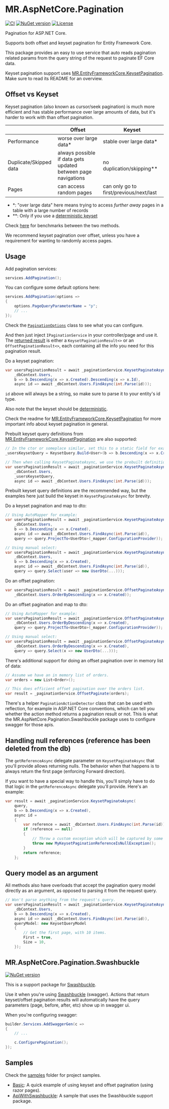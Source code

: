 # MR.AspNetCore.Pagination

[![CI](https://github.com/mrahhal/MR.AspNetCore.Pagination/actions/workflows/ci.yml/badge.svg)](https://github.com/mrahhal/MR.AspNetCore.Pagination/actions/workflows/ci.yml)
[![NuGet version](https://badge.fury.io/nu/MR.AspNetCore.Pagination.svg)](https://www.nuget.org/packages/MR.AspNetCore.Pagination)
[![License](https://img.shields.io/badge/license-MIT-blue.svg)](LICENSE.txt)

Pagination for ASP.NET Core.

Supports both offset and keyset pagination for Entity Framework Core.

This package provides an easy to use service that auto reads pagination related params from the query string of the request to paginate EF Core data.

Keyset pagination support uses [MR.EntityFrameworkCore.KeysetPagination](https://github.com/mrahhal/MR.EntityFrameworkCore.KeysetPagination). Make sure to read its README for an overview.

## Offset vs Keyset

Keyset pagination (also known as cursor/seek pagination) is much more efficient and has stable performance over large amounts of data, but it's harder to work with than offset pagination.

|                        | Offset                                                        | Keyset                                              |
| ---------------------- | ------------------------------------------------------------- | --------------------------------------------------- |
| Performance            | worse over large data*                                        | stable over large data*                             |
| Duplicate/Skipped data | always possible if data gets updated between page navigations | no duplication/skipping**                           |
| Pages                  | can access random pages                                       | can only go to first/previous/next/last             |

- *: "over large data" here means trying to access _further away_ pages in a table with a large number of records
- **: Only if you use a [deterministic keyset](https://github.com/mrahhal/MR.EntityFrameworkCore.KeysetPagination#deterministic-keysets)

Check [here](https://github.com/mrahhal/MR.EntityFrameworkCore.KeysetPagination#benchmarks) for benchmarks between the two methods.

We recommend keyset pagination over offset, unless you have a requirement for wanting to randomly access pages.

## Usage

Add pagination services:

```cs
services.AddPagination();
```

You can configure some default options here:

```cs
services.AddPagination(options =>
{
    options.PageQueryParameterName = "p";
    // ...
});
```

Check the [`PaginationOptions`](https://github.com/mrahhal/MR.AspNetCore.Pagination/blob/main/src/MR.AspNetCore.Pagination/PaginationOptions.cs) class to see what you can configure.

And then just inject `IPaginationService` in your controller/page and use it. The [returned result](https://github.com/mrahhal/MR.AspNetCore.Pagination/blob/main/src/MR.AspNetCore.Pagination/PaginationResult.cs) is either a `KeysetPaginationResult<>` or an `OffsetPaginationResult<>`, each containing all the info you need for this pagination result.

Do a keyset pagination:

```cs
var usersPaginationResult = await _paginationService.KeysetPaginateAsync(
    _dbContext.Users,
    b => b.Descending(x => x.Created).Descending(x => x.Id),
    async id => await _dbContext.Users.FindAsync(int.Parse(id)));
```

`id` above will always be a string, so make sure to parse it to your entity's id type.

Also note that the keyset should be [deterministic]([https://github.com/mrahhal/MR.EntityFrameworkCore.KeysetPagination#prebuilt-keyset-query-definition](https://github.com/mrahhal/MR.EntityFrameworkCore.KeysetPagination#deterministic-keysets)).

Check the readme for [MR.EntityFrameworkCore.KeysetPagination](https://github.com/mrahhal/MR.EntityFrameworkCore.KeysetPagination) for more important info about keyset pagination in general.

Prebuilt keyset query definitions from [MR.EntityFrameworkCore.KeysetPagination](https://github.com/mrahhal/MR.EntityFrameworkCore.KeysetPagination) are also supported:

```cs
// In the ctor or someplace similar, set this to a static field for example.
_usersKeysetQuery = KeysetQuery.Build<User>(b => b.Descending(x => x.Created).Descending(x => x.Id));

// Then when calling KeysetPaginateAsync, we use the prebuilt definition.
var usersPaginationResult = await _paginationService.KeysetPaginateAsync(
    _dbContext.Users,
    _usersKeysetQuery,
    async id => await _dbContext.Users.FindAsync(int.Parse(id)));
```

Prebuilt keyset query definitions are the recommended way, but the examples here just build the keyset in `KeysetPaginateAsync` for brevity.

Do a keyset pagination and map to dto:

```cs
// Using AutoMapper for example:
var usersPaginationResult = await _paginationService.KeysetPaginateAsync(
    _dbContext.Users,
    b => b.Descending(x => x.Created),
    async id => await _dbContext.Users.FindAsync(int.Parse(id)),
    query => query.ProjectTo<UserDto>(_mapper.ConfigurationProvider));

// Using manual select:
var usersPaginationResult = await _paginationService.KeysetPaginateAsync(
    _dbContext.Users,
    b => b.Descending(x => x.Created),
    async id => await _dbContext.Users.FindAsync(int.Parse(id)),
    query => query.Select(user => new UserDto(...)));
```

Do an offset pagination:

```cs
var usersPaginationResult = await _paginationService.OffsetPaginateAsync(
    _dbContext.Users.OrderByDescending(x => x.Created));
```

Do an offset pagination and map to dto:

```cs
// Using AutoMapper for example:
var usersPaginationResult = await _paginationService.OffsetPaginateAsync(
    _dbContext.Users.OrderByDescending(x => x.Created),
    query => query.ProjectTo<UserDto>(_mapper.ConfigurationProvider));

// Using manual select:
var usersPaginationResult = await _paginationService.OffsetPaginateAsync(
    _dbContext.Users.OrderByDescending(x => x.Created),
    query => query.Select(x => new UserDto(...)));
```

There's additional support for doing an offset pagination over in memory list of data:

```cs
// Assume we have an in memory list of orders.
var orders = new List<Order>();

// This does efficient offset pagination over the orders list.
var result = _paginationService.OffsetPaginate(orders);
```

There's a helper `PaginationActionDetector` class that can be used with reflection, for example in ASP.NET Core conventions, which can tell you whether the action method returns a pagination result or not. This is what the MR.AspNetCore.Pagination.Swashbuckle package uses to configure swagger for those apis.

## Handling null references (reference has been deleted from the db)

The `getReferenceAsync` delegate parameter on `KeysetPaginateAsync` that you'll provide allows returning nulls. The behavior when that happens is to always return the first page (enforcing Forward direction).

If you want to have a special way to handle this, you'll simply have to do that logic in the `getReferenceAsync` delegate you'll provide. Here's an example:
```cs
var result = await _paginationService.KeysetPaginateAsync(
    query,
    b => b.Descending(x => x.Created),
    async id =
    {
        var reference = await _dbContext.Users.FindAsync(int.Parse(id));
        if (reference == null)
        {
            // Throw a custom exception which will be captured by some middleware to process.
            throw new MyKeysetPaginationReferenceIsNullException();
        }
        return reference;
    };
```

## Query model as an argument

All methods also have overloads that accept the pagination query model directly as an argument, as opposed to parsing it from the request query.

```cs
// Won't parse anything from the request's query.
var usersPaginationResult = await _paginationService.KeysetPaginateAsync(
    _dbContext.Users,
    b => b.Descending(x => x.Created),
    async id => await _dbContext.Users.FindAsync(int.Parse(id)),
    queryModel: new KeysetQueryModel
    {
        // Get the first page, with 10 items.
        First = true,
        Size = 10,
    });
```

## MR.AspNetCore.Pagination.Swashbuckle

[![NuGet version](https://badge.fury.io/nu/MR.AspNetCore.Pagination.Swashbuckle.svg)](https://www.nuget.org/packages/MR.AspNetCore.Pagination.Swashbuckle)

This is a support package for [Swashbuckle](https://github.com/domaindrivendev/Swashbuckle.AspNetCore).

Use it when you're using [Swashbuckle](https://github.com/domaindrivendev/Swashbuckle.AspNetCore) (swagger). Actions that return keyset/offset pagination results will automatically have the query parameters (page, before, after, etc) show up in swagger ui.

When you're configuring swagger:

```cs
builder.Services.AddSwaggerGen(c =>
{
    // ...

    c.ConfigurePagination();
});
```

## Samples

Check the [samples](samples) folder for project samples.

- [Basic](samples/Basic): A quick example of using keyset and offset pagination (using razor pages).
- [ApiWithSwashbuckle](samples/ApiWithSwashbuckle): A sample that uses the Swashbuckle support package.
